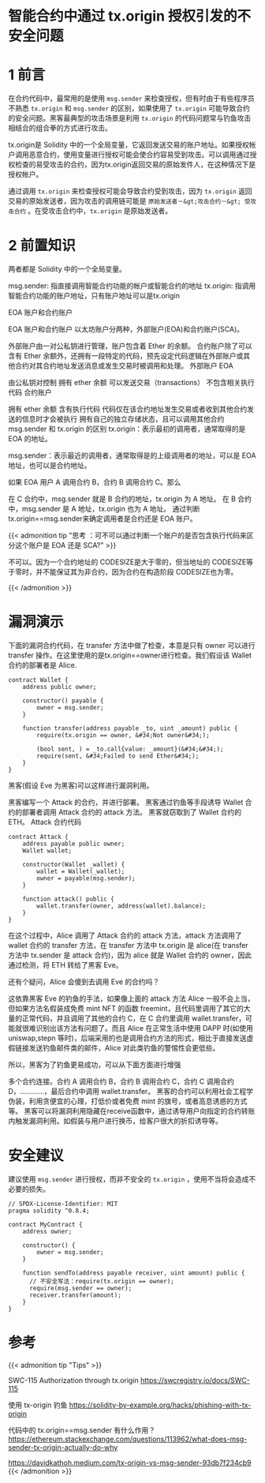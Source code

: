 # 智能合约中通过 tx.origin 授权引发的不安全问题



# 1 前言

在合约代码中，最常用的是使用 `msg.sender` 来检查授权，但有时由于有些程序员不熟悉 `tx.origin` 和 `msg.sender` 的区别，如果使用了 `tx.origin` 可能导致合约的安全问题。黑客最典型的攻击场景是利用 `tx.origin` 的代码问题常与钓鱼攻击相结合的组合拳的方式进行攻击。

tx.origin是 Solidity 中的一个全局变量，它返回发送交易的账户地址。如果授权帐户调用恶意合约，使用变量进行授权可能会使合约容易受到攻击。可以调用通过授权检查的易受攻击的合约，因为tx.origin返回交易的原始发件人，在这种情况下是授权帐户。

通过调用 `tx.origin` 来检查授权可能会导致合约受到攻击，因为 `tx.origin` 返回交易的原始发送者，因为攻击的调用链可能是 `原始发送者－&gt;攻击合约－&gt; 受攻击合约` 。在受攻击合约中，`tx.origin` 是原始发送者。


# 2 前置知识

两者都是 Solidity 中的一个全局变量。

msg.sender: 指直接调用智能合约功能的帐户或智能合约的地址
tx.origin: 指调用智能合约功能的账户地址，只有账户地址可以是tx.origin

EOA 账户和合约账户

EOA 账户和合约账户
以太坊账户分两种，外部账户(EOA)和合约账户(SCA)。

外部账户由一对公私钥进行管理，账户包含着 Ether 的余额。
合约账户除了可以含有 Ether 余额外，还拥有一段特定的代码，预先设定代码逻辑在外部账户或其他合约对其合约地址发送消息或发生交易时被调用和处理。
外部账户 EOA

由公私钥对控制
拥有 ether 余额
可以发送交易（transactions）
不包含相关执行代码
合约账户

拥有 ether 余额
含有执行代码
代码仅在该合约地址发生交易或者收到其他合约发送的信息时才会被执行
拥有自己的独立存储状态，且可以调用其他合约
msg.sender 和 tx.origin 的区别
tx.origin：表示最初的调用者，通常取得的是 EOA 的地址。

msg.sender：表示最近的调用者，通常取得是的上级调用者的地址，可以是 EOA 地址，也可以是合约地址。

如果 EOA 用户 A 调用合约 B，合约 B 调用合约 C。那么

在 C 合约中，msg.sender 就是 B 合约的地址，tx.origin 为 A 地址。
在 B 合约中，msg.sender 是 A 地址，tx.origin 也为 A 地址。
通过判断tx.origin==msg.sender来确定调用者是合约还是 EOA 账户。

{{&lt; admonition tip &#34;思考 ：可不可以通过判断一个账户的是否包含执行代码来区分这个账户是 EOA 还是 SCA?&#34; &gt;}}

不可以。因为一个合约地址的 CODESIZE是大于零的，但当地址的 CODESIZE等于零时，并不能保证其为非合约，因为合约在构造阶段 CODESIZE也为零。

{{&lt; /admonition &gt;}}

# 漏洞演示

下面的漏洞合约代码，在 transfer 方法中做了检查，本意是只有 owner 可以进行 transfer 操作。在这里使用的是tx.origin==owner进行检查。我们假设该 Wallet 合约的部署者是 Alice.


```solidity
contract Wallet {
    address public owner;

    constructor() payable {
        owner = msg.sender;
    }

    function transfer(address payable _to, uint _amount) public {
        require(tx.origin == owner, &#34;Not owner&#34;);

        (bool sent, ) = _to.call{value: _amount}(&#34;&#34;);
        require(sent, &#34;Failed to send Ether&#34;);
    }
}
```

黑客(假设 Eve 为黑客)可以这样进行漏洞利用。

黑客编写一个 Attack 的合约，并进行部署。
黑客通过钓鱼等手段诱导 Wallet 合约的部署者调用 Attack 合约的 attack 方法。
黑客就窃取到了 Wallet 合约的 ETH。
Attack 合约代码

```solidity
contract Attack {
    address payable public owner;
    Wallet wallet;

    constructor(Wallet _wallet) {
        wallet = Wallet(_wallet);
        owner = payable(msg.sender);
    }

    function attack() public {
        wallet.transfer(owner, address(wallet).balance);
    }
}
```

在这个过程中，Alice 调用了 Attack 合约的 attack 方法，attack 方法调用了 wallet 合约的 transfer 方法，在 transfer 方法中 tx.origin 是 alice(在 transfer 方法中 tx.sender 是 attack 合约)，因为 alice 就是 Wallet 合约的 owner，因此通过检测，将 ETH 转给了黑客 Eve。

还有个疑问，Alice 会傻到去调用 Eve 的合约吗？

这依靠黑客 Eve 的钓鱼的手法，如果像上面的 attack 方法 Alice 一般不会上当，但如果方法名假装成免费 mint NFT 的函数 freemint，且代码里调用了其它的大量的正常代码，并且调用了其他的合约 C，在 C 合约里调用 wallet.transfer，可能就很难识别出该方法有问题了。而且 Alice 在正常生活中使用 DAPP 时(如使用 uniswap,stepn 等时)，后端采用的也是调用合约方法的形式，相比于直接发送虚假链接发送钓鱼邮件类的邮件，Alice 对此类钓鱼的警惕性会更低些。

所以，黑客为了钓鱼更易成功，可以从下面方面进行增强

多个合约连接。合约 A 调用合约 B，合约 B 调用合约 C，合约 C 调用合约 D，…………，最后合约中调用 wallet.transfer。
黑客的合约可以利用社会工程学伪装，利用贪便宜的心理，打低价或者免费 mint 的旗号，或者高息诱惑的方式等。
黑客可以将漏洞利用隐藏在receive函数中，通过诱导用户向指定的合约转账内触发漏洞利用。如假装与用户进行换币，给客户很大的折扣诱导等。

# 安全建议

建议使用 `msg.sender` 进行授权，而非不安全的 `tx.origin` ，使用不当将会造成不必要的损失。

```solidity
// SPDX-License-Identifier: MIT
pragma solidity ^0.8.4;

contract MyContract {
    address owner;

    constructor() {
        owner = msg.sender;
    }

    function sendTo(address payable receiver, uint amount) public {
      // 不安全写法：require(tx.origin == owner);
      require(msg.sender == owner);
      receiver.transfer(amount);
    }
}
```

# 参考

{{&lt; admonition tip &#34;Tips&#34; &gt;}}

SWC-115 Authorization through tx.origin
https://swcregistry.io/docs/SWC-115

使用 tx-origin 钓鱼
https://solidity-by-example.org/hacks/phishing-with-tx-origin

代码中的 tx.origin==msg.sender 有什么作用？
https://ethereum.stackexchange.com/questions/113962/what-does-msg-sender-tx-origin-actually-do-why


https://davidkathoh.medium.com/tx-origin-vs-msg-sender-93db7f234cb9
{{&lt; /admonition &gt;}}
